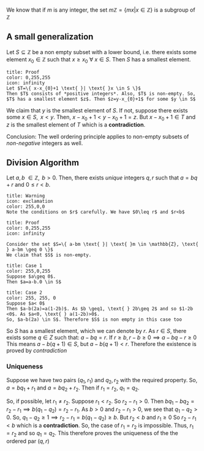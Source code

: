 We know that if $m$ is any integer, the set
$m\mathbb{Z}=\{ mx | x \in \mathbb{Z} \}$
is a subgroup of $\mathbb{Z}$

## A small generalization

Let $S \subseteq \mathbb{Z}$ be a non empty subset with a lower bound, i.e. there exists some element $x_{0} \in \mathbb{Z}$ such that $x \geq x_{0} \text{ } \forall \text{ } x \in S$. Then $S$ has a smallest element.

```ad-note
title: Proof
color: 0,255,255
icon: infinity
Let $T=\{ x-x_{0}+1 \text{ }| \text{ }x \in S \}$
Then $T$ consists of *positive integers*. Also, $T$ is non-empty. So, $T$ has a smallest element $z$. Then $z=y-x_{0}+1$ for some $y \in S$
```

We claim that $y$ is the smallest element of $S$. If not, suppose there exists some $x \in S, \text{ } x<y$.
Then, $x-x_{0}+1 < y-x_{0}+1 = z$. But $x-x_{0}+1 \in T$ and $z$ is the smallest element of $T$ which is a **contradiction**.

Conclusion: The well ordering principle applies to non-empty subsets of *non-negative* integers as well.

## Division Algorithm

Let $a,b \text{ } \in \mathbb{Z}, \text{ } b>0$. Then, there exists *unique* integers $q,r$ such that $a=bq+r$ and $0 \leq r < b$.

```ad-note
title: Warning
icon: exclamation
color: 255,0,0
Note the conditions on $r$ carefully. We have $0\leq r$ and $r<b$
```

```ad-note
title: Proof
color: 0,255,255
icon: infinity

Consider the set $S=\{ a-bm \text{ }| \text{ }m \in \mathbb{Z}, \text{ } a-bm \geq 0 \}$
We claim that $S$ is non-empty.
```
```ad-note
title: Case 1
color: 255,0,255
Suppose $a\geq 0$.
Then $a=a-b.0 \in S$
```
```ad-note
title: Case 2
color: 255, 255, 0
Suppose $a< 0$
Then $a-b(2a)=a(1-2b)$. As $b \geq1, \text{ } 2b\geq 2$ and so $1-2b <0$. As $a<0, \text{ } a(1-2b)>0$.
So, $a-b(2a) \in S$. Therefore $S$ is non empty in this case too
```

So $S$ has a smallest element, which we can denote by $r$. As $r \in S$, there exists some $q \in Z$ such that:
$a-bq=r$. If $r\geq b, r-b \geq 0\implies a -bq-r\geq 0$
This means $a-b(q+1) \in S$, but $a-b(q+1)<r$. Therefore the existence is proved by *contradiction*

### Uniqueness

Suppose we have two pairs $(q_{1},r_{1})$ and $q_{2},r_{2}$ with the required property. So, $a=bq_{1}+r_{1}$ and $a=bq_{2}+r_{2}$.
Then if $r_{1}=r_{2}$, $q_{1}=q_{2}$.

So, if possible, let $r_{1} \ne r_{2}$. Suppose $r_{1}<r_{2}$. So $r_{2}-r_{1}>0$. Then $bq_{1}-bq_{2}=r_{2}-r_{1} \implies b(q_{1}-q_{2})=r_{2}-r_{1}$. As $b>0$ and $r_{2}-r_{1}>0$, we see that $q_{1}-q_{2}>0$. So, $q_{1}-q_{2}\geq1 \implies r_{2}-r_{1}=b(q_{1}-q_{2})\geq b$. But $r_{2}<b$ and $r_{1} \geq0$
So $r_{2}-r_{1}<b$ which is a **contradiction**.
So, the case of $r_{1}=r_{2}$ is impossible. Thus, $r_{1}=r_{2}$ and so $q_{1}=q_{2}$. This therefore proves the uniqueness of the the ordered par $(q,r)$

